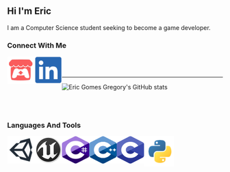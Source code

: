 ## Hi I'm Eric
I am  a Computer Science student seeking to become a game developer.

### Connect With Me
[<img align="left" width="64px" height="64px" src="images/icons/itchio.png"/>][itchio]
[<img align="left" width="64px" height="64px" src="images/icons/linkedin.png"/>][linkedin]


<br />
<br />

___
![Eric Gomes Gregory's GitHub stats][userstats]

<br />
<br />

### Languages And Tools
<img align="left" width="64px" height="64px" src="images/icons/unity.png"/>
<img align="left" width="64px" height="64px" src="images/icons/unreal.png"/>
<img align="left" width="64px" height="64px" src="images/icons/csharp.svg"/>
<img align="left" width="64px" height="64px" src="images/icons/cpp.svg"/>
<img align="left" width="64px" height="64px" src="images/icons/c.svg"/>
<img align="left" width="70px" height="70px" src="images/icons/python.png"/>

<!-- Links to social medias -->
[itchio]: https://ericgomes.itch.io/
[linkedin]: https://www.linkedin.com/in/eric-gregory-16a502183/

<!-- Links to github stats -->
[userstats]: (https://github-readme-stats.vercel.app/api?username=EricGomesGregory&show_icons=true&hide_border=true)